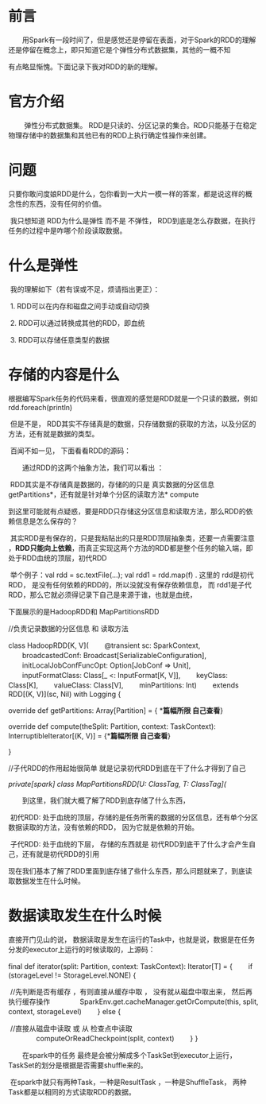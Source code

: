 # 前言

　　用Spark有一段时间了，但是感觉还是停留在表面，对于Spark的RDD的理解还是停留在概念上，即只知道它是个弹性分布式数据集，其他的一概不知

有点略显惭愧。下面记录下我对RDD的新的理解。

 

# 官方介绍

　　 弹性分布式数据集。 RDD是只读的、分区记录的集合。RDD只能基于在稳定物理存储中的数据集和其他已有的RDD上执行确定性操作来创建。

# 问题

​      只要你敢问度娘RDD是什么，包你看到一大片一模一样的答案，都是说这样的概念性的东西，没有任何的价值。

​      我只想知道 RDD为什么是弹性 而不是 不弹性， RDD到底是怎么存数据，在执行任务的过程中是咋哪个阶段读取数据。

 

# 什么是弹性

​    我的理解如下（若有误或不足，烦请指出更正）： 

​            1. RDD可以在内存和磁盘之间手动或自动切换

​            2. RDD可以通过转换成其他的RDD，即血统

​            3. RDD可以存储任意类型的数据

 

# 存储的内容是什么

​     根据编写Spark任务的代码来看，很直观的感觉是RDD就是一个只读的数据，例如  rdd.foreach(println)

​     但是不是， RDD其实不存储真是的数据，只存储数据的获取的方法，以及分区的方法，还有就是数据的类型。

​     百闻不如一见， 下面看看RDD的源码：

　　通过RDD的这两个抽象方法，我们可以看出 ：

​                          RDD其实是不存储真是数据的，存储的的只是 真实数据的分区信息getPartitions*，还有就是针对单个分区的读取方法* compute

​    到这里可能就有点疑惑，要是RDD只存储这分区信息和读取方法，那么RDD的依赖信息是怎么保存的？ 

​     其实RDD是有保存的，只是我粘贴出的只是RDD顶层抽象类，还要一点需要注意 ，**RDD只能向上依赖**，而真正实现这两个方法的RDD都是整个任务的输入端，即处于RDD血统的顶层，初代RDD 

​     举个例子：val rdd = sc.textFile(...); val rdd1 = rdd.map(f)  .  这里的 rdd是初代RDD， 是没有任何依赖的RDD的，所以没就没有保存依赖信息， 而 rdd1是子代RDD，那么它就必须得记录下自己是来源于谁，也就是血统，

   下面展示的是HadoopRDD和  MapPartitionsRDD

 

 //负责记录数据的分区信息  和 读取方法 

class HadoopRDD[K, V](
　　@transient sc: SparkContext,
　　broadcastedConf: Broadcast[SerializableConfiguration],
　　initLocalJobConfFuncOpt: Option[JobConf => Unit],
　　inputFormatClass: Class[_ <: InputFormat[K, V]],
　　keyClass: Class[K],
　　valueClass: Class[V],
　　minPartitions: Int)
　　extends RDD[(K, V)](sc, Nil) with Logging {

  override def getPartitions: Array[Partition] = { ***篇幅所限  自己查看**}

   override def compute(theSplit: Partition, context: TaskContext): InterruptibleIterator[(K, V)] = {***篇幅所限  自己查看**}

}

 

//子代RDD的作用起始很简单  就是记录初代RDD到底在干了什么才得到了自己

*private[spark] class MapPartitionsRDD[U: ClassTag, T: ClassTag](*

 

　　到这里，我们就大概了解了RDD到底存储了什么东西，

​               初代RDD: 处于血统的顶层，存储的是任务所需的数据的分区信息，还有单个分区数据读取的方法，没有依赖的RDD， 因为它就是依赖的开始。

​              子代RDD: 处于血统的下层， 存储的东西就是 初代RDD到底干了什么才会产生自己，还有就是初代RDD的引用

现在我们基本了解了RDD里面到底存储了些什么东西，那么问题就来了，到底读取数据发生在什么时候。

# 数据读取发生在什么时候

   直接开门见山的说， 数据读取是发生在运行的Task中，也就是说，数据是在任务分发的executor上运行的时候读取的，上源码：

final def iterator(split: Partition, context: TaskContext): Iterator[T] = {
　　if (storageLevel != StorageLevel.NONE) {

​          //先判断是否有缓存 ，有则直接从缓存中取 ， 没有就从磁盘中取出来， 然后再执行缓存操作 
　　　　SparkEnv.get.cacheManager.getOrCompute(this, split, context, storageLevel) 
　　} else {

​          //直接从磁盘中读取 或 从 检查点中读取 
　　　　computeOrReadCheckpoint(split, context)
　　}
}

　　在spark中的任务 最终是会被分解成多个TaskSet到executor上运行，TaskSet的划分是根据是否需要shuffle来的。

​     在spark中就只有两种Task，一种是ResultTask ，一种是ShuffleTask， 两种Task都是以相同的方式读取RDD的数据。